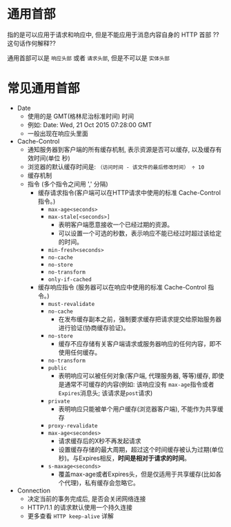 

# 通用首部

指的是可以应用于请求和响应中, 但是不能应用于消息内容自身的 HTTP 首部 ?? 这句话作何解释??

通用首部可以是 `响应头部` 或者 `请求头部`, 但是不可以是 `实体头部`

# 常见通用首部

+ Date
  + 使用的是 GMT(格林尼治标准时间) 时间
  + 例如: Date: Wed, 21 Oct 2015 07:28:00 GMT 
  + 一般出现在响应头里面
+ Cache-Control
  + 通知服务器到客户端的所有缓存机制, 表示资源是否可以缓存, 以及缓存有效时间(单位 秒)
  + 浏览器的默认缓存时间是: `（访问时间 - 该文件的最后修改时间） ÷ 10`
  + 缓存机制
  + 指令 (多个指令之间用 ',' 分隔)
    + 缓存请求指令(客户端可以在HTTP请求中使用的标准 Cache-Control 指令。)
      + `max-age<seconds>`
      + `max-stale[<seconds>]`
        + 表明客户端愿意接收一个已经过期的资源。
        + 可以设置一个可选的秒数，表示响应不能已经过时超过该给定的时间。
      + `min-fresh<seconds>`
      + `no-cache`
      + `no-store`
      + `no-transform`
      + `only-if-cached`
    + 缓存响应指令 (服务器可以在响应中使用的标准 Cache-Control 指令。)
      +  `must-revalidate`
      +  `no-cache`
         +  在发布缓存副本之前，强制要求缓存把请求提交给原始服务器进行验证(协商缓存验证)。
      +  `no-store`
         +  缓存不应存储有关客户端请求或服务器响应的任何内容，即不使用任何缓存。
      +  `no-transform`
      +  `public`
         +  表明响应可以被任何对象(客户端, 代理服务器, 等等)缓存, 即使是通常不可缓存的内容(例如: 该响应没有 `max-age`指令或者 `Expires`消息头; 该请求是`post`请求)
      +  `private`
         +  表明响应只能被单个用户缓存(浏览器客户端), 不能作为共享缓存
      +  `proxy-revalidate`
      +  `max-age<secondes>`
         +  请求缓存后的X秒不再发起请求
         +  设置缓存存储的最大周期，超过这个时间缓存被认为过期(单位秒)。与Expires相反，**时间是相对于请求的时间**。
      +  `s-maxage<seconds>`
         +  覆盖max-age或者Expires头，但是仅适用于共享缓存(比如各个代理)，私有缓存会忽略它。
+ Connection
  + 决定当前的事务完成后, 是否会关闭网络连接
  + HTTP/1.1 的请求默认使用一个持久连接
  + 更多查看 `HTTP keep-alive` 详解